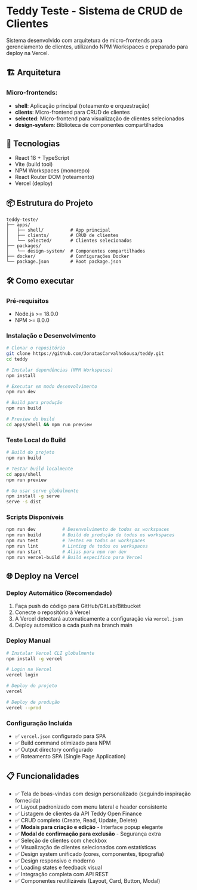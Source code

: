 # Teddy Teste - Sistema de CRUD de Clientes

Sistema desenvolvido com arquitetura de micro-frontends para gerenciamento de clientes, utilizando NPM Workspaces e preparado para deploy na Vercel.

## 🏗️ Arquitetura

### Micro-frontends:
- **shell**: Aplicação principal (roteamento e orquestração)
- **clients**: Micro-frontend para CRUD de clientes
- **selected**: Micro-frontend para visualização de clientes selecionados
- **design-system**: Biblioteca de componentes compartilhados

## 🚀 Tecnologias

- React 18 + TypeScript
- Vite (build tool)
- NPM Workspaces (monorepo)
- React Router DOM (roteamento)
- Vercel (deploy)

## 📦 Estrutura do Projeto

```
teddy-teste/
├── apps/
│   ├── shell/          # App principal
│   ├── clients/        # CRUD de clientes
│   └── selected/       # Clientes selecionados
├── packages/
│   └── design-system/  # Componentes compartilhados
├── docker/             # Configurações Docker
└── package.json        # Root package.json
```

## 🛠️ Como executar

### Pré-requisitos
- Node.js >= 18.0.0
- NPM >= 8.0.0

### Instalação e Desenvolvimento
```bash
# Clonar o repositório
git clone https://github.com/JonatasCarvalhoSousa/teddy.git
cd teddy

# Instalar dependências (NPM Workspaces)
npm install

# Executar em modo desenvolvimento
npm run dev

# Build para produção
npm run build

# Preview do build
cd apps/shell && npm run preview
```

### Teste Local do Build
```bash
# Build do projeto
npm run build

# Testar build localmente
cd apps/shell
npm run preview

# Ou usar serve globalmente
npm install -g serve
serve -s dist
```

### Scripts Disponíveis
```bash
npm run dev          # Desenvolvimento de todos os workspaces
npm run build        # Build de produção de todos os workspaces  
npm run test         # Testes em todos os workspaces
npm run lint         # Linting de todos os workspaces
npm run start        # Alias para npm run dev
npm run vercel-build # Build específico para Vercel
```

## 🌐 Deploy na Vercel

### Deploy Automático (Recomendado)
1. Faça push do código para GitHub/GitLab/Bitbucket
2. Conecte o repositório à Vercel
3. A Vercel detectará automaticamente a configuração via `vercel.json`
4. Deploy automático a cada push na branch main

### Deploy Manual
```bash
# Instalar Vercel CLI globalmente
npm install -g vercel

# Login na Vercel
vercel login

# Deploy do projeto
vercel

# Deploy de produção
vercel --prod
```

### Configuração Incluída
- ✅ `vercel.json` configurado para SPA
- ✅ Build command otimizado para NPM
- ✅ Output directory configurado
- ✅ Roteamento SPA (Single Page Application)

## 📋 Funcionalidades

- ✅ Tela de boas-vindas com design personalizado (seguindo inspiração fornecida)
- ✅ Layout padronizado com menu lateral e header consistente
- ✅ Listagem de clientes da API Teddy Open Finance
- ✅ CRUD completo (Create, Read, Update, Delete)
- ✅ **Modais para criação e edição** - Interface popup elegante
- ✅ **Modal de confirmação para exclusão** - Segurança extra
- ✅ Seleção de clientes com checkbox
- ✅ Visualização de clientes selecionados com estatísticas
- ✅ Design system unificado (cores, componentes, tipografia)
- ✅ Design responsivo e moderno
- ✅ Loading states e feedback visual
- ✅ Integração completa com API REST
- ✅ Componentes reutilizáveis (Layout, Card, Button, Modal)
